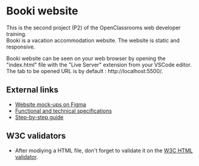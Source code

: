 # Booki website

This is the second project (P2) of the OpenClassrooms web developer training.  
Booki is a vacation accommodation website. The website is static and responsive.

Booki website can be seen on your web browser by opening the "index.html" file with the "Live Server" extension from your VSCode editor.
The tab to be opened URL is by default : http://localhost:5500/.

## External links

- [Website mock-ups on Figma](<https://www.figma.com/file/r9YJyUkpVdrxzBBKGH7reY/Maquettes-Booki-(desktop%2C-mobile%2C-tablette)?type=design&node-id=118365-18052&mode=design&t=4kcKb3ttMJf4DWIp-0>)
- [Functional and technical specifications](https://course.oc-static.com/projects/D%C3%A9veloppeur+Web/DW_P2+HTML+CSS+Booki/DW+Booki+-+Note+de+synthese.pdf)
- [Step-by-step guide](https://course.oc-static.com/projects/D%C3%A9veloppeur+Web/DW_P2+HTML+CSS+Booki/DW+Booki+-+Etapes+cles.pdf)

## W3C validators

- After modiying a HTML file, don't forget to validate it on the [W3C HTML validator](https://validator.w3.org/nu/#file).
